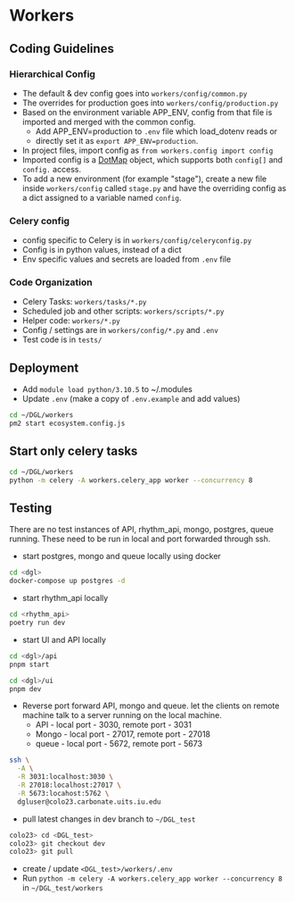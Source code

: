 # Workers

## Coding Guidelines

### Hierarchical Config

- The default & dev config goes into `workers/config/common.py`
- The overrides for production goes into `workers/config/production.py`
- Based on the environment variable APP_ENV, config from that file is imported and merged with the common config.
  - Add APP_ENV=production to `.env` file which load_dotenv reads or
  - directly set it as `export APP_ENV=production`.
- In project files, import config as `from workers.config import config`
- Imported config is a [DotMap](https://pypi.org/project/dotmap/) object, which supports both `config[]` and `config.`
  access.
- To add a new environment (for example "stage"), create a new file inside `workers/config` called `stage.py` and have
  the overriding config as a dict assigned to a variable named `config`.

### Celery config

- config specific to Celery is in `workers/config/celeryconfig.py`
- Config is in python values, instead of a dict
- Env specific values and secrets are loaded from `.env` file

### Code Organization

- Celery Tasks: `workers/tasks/*.py`
- Scheduled job and other scripts: `workers/scripts/*.py`
- Helper code: `workers/*.py`
- Config / settings are in `workers/config/*.py` and `.env`
- Test code is in `tests/`

## Deployment

- Add `module load python/3.10.5` to ~/.modules
- Update `.env` (make a copy of `.env.example` and add values)

```bash
cd ~/DGL/workers
pm2 start ecosystem.config.js
```

## Start only celery tasks

```bash
cd ~/DGL/workers
python -m celery -A workers.celery_app worker --concurrency 8
```

## Testing

There are no test instances of API, rhythm_api, mongo, postgres, queue running.
These need to be run in local and port forwarded through ssh.

- start postgres, mongo and queue locally using docker

```bash
cd <dgl>
docker-compose up postgres -d
```

- start rhythm_api locally

```bash
cd <rhythm_api>
poetry run dev
```

- start UI and API locally

```bash
cd <dgl>/api
pnpm start
```

```bash
cd <dgl>/ui
pnpm dev
```

- Reverse port forward API, mongo and queue. let the clients on remote machine talk to a server
  running on the local machine.
  - API - local port - 3030, remote port - 3031
  - Mongo - local port - 27017, remote port - 27018
  - queue - local port - 5672, remote port - 5673

```bash
ssh \
  -A \
  -R 3031:localhost:3030 \
  -R 27018:localhost:27017 \
  -R 5673:locahost:5762 \
  dgluser@colo23.carbonate.uits.iu.edu
```

- pull latest changes in dev branch to `~/DGL_test`

```bash
colo23> cd <DGL_test>
colo23> git checkout dev
colo23> git pull
```

- create / update `<DGL_test>/workers/.env`
- Run `python -m celery -A workers.celery_app worker --concurrency 8` in `~/DGL_test/workers`


